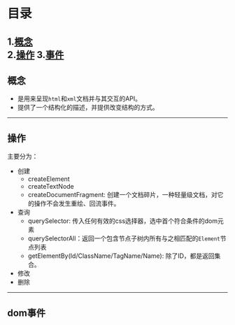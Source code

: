 # 目录

1.[概念](#1)  
2.[操作](#2)
3.[事件](#3)
---

## <a id="1">概念</a>
* 是用来呈现`html`和`xml`文档并与其交互的API。
* 提供了一个结构化的描述，并提供改变结构的方式。

---

## <a id="2">操作</a>
主要分为：
* 创建
    - createElement
    - createTextNode
    - createDocumentFragment: 创建一个文档碎片，一种轻量级文档，对它的操作不会发生重绘、回流事件。
* 查询
    - querySelector: 传入任何有效的css选择器，选中首个符合条件的dom元素
    - querySelectorAll：返回一个包含节点子树内所有与之相匹配的`Element`节点列表
    - getElementBy(Id/ClassName/TagName/Name): 除了ID，都是返回集合。
* 修改
* 删除


---


## <a id="3">dom事件</a>
